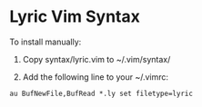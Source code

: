 # Lyric Vim Syntax

To install manually:

1. Copy syntax/lyric.vim to ~/.vim/syntax/

2. Add the following line to your ~/.vimrc:

```
au BufNewFile,BufRead *.ly set filetype=lyric
```


